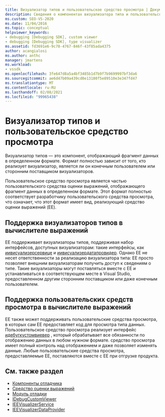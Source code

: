 ```yaml
---
title: Визуализатор типов и пользовательское средство просмотра | Документация Майкрософт
description: Сведения о компонентах визуализатора типа и пользовательских средствах просмотра, отображающих данные в определенном формате и различиях между ними.
ms.custom: SEO-VS-2020
ms.date: 11/04/2016
ms.topic: conceptual
helpviewer_keywords:
- debugging [Debugging SDK], custom viewer
- debugging [Debugging SDK], type visualizer
ms.assetid: fd3691e6-9c78-4767-846f-43f85ada4375
author: acangialosi
ms.author: anthc
manager: jmartens
ms.workload:
- vssdk
ms.openlocfilehash: 3fe647d8a5a4bf3485b1d7b9f7b9699997bf3da6
ms.sourcegitcommit: ae6d47b09a439cd0e13180f5e89510e3e347fd47
ms.translationtype: MT
ms.contentlocale: ru-RU
ms.lasthandoff: 02/08/2021
ms.locfileid: "99965438"
---
```

# <a name="type-visualizer-and-custom-viewer"></a>Визуализатор типов и пользовательское средство просмотра
Визуализатор типов — это компонент, отображающий фрагмент данных в определенном формате. Формат полностью зависит от того, кто реализует визуализатор, является ли он конечным пользователем или сторонним поставщиком визуализаторов.

 Пользовательское средство просмотра является частью пользовательского средства оценки выражений, отображающего фрагмент данных в определенном формате. Этот формат полностью соответствует разработчику пользовательского средства просмотра, что означает, что этот формат имеет вид, реализующий средство оценки выражений (EE).

## <a name="support-for-type-visualizers-in-an-expression-evaluator"></a>Поддержка визуализаторов типов в вычислителе выражений
 EE поддерживает визуализаторы типов, поддерживая набор интерфейсов, доступных визуализаторам: такие интерфейсы, как [иивисуализерсервице](../../extensibility/debugger/reference/ieevisualizerservice.md) и [иивисуализердатапровидер](../../extensibility/debugger/reference/ieevisualizerdataprovider.md). Однако EE не несет ответственности за реализацию визуализатора типа: EE просто позволяет внешним визуализаторам получить доступ к сведениям о типе. Такие визуализаторы могут поставляться вместе с EE и устанавливаться в соответствующем месте в Visual Studio, предоставленном другим сторонним поставщиком или даже конечным пользователем.

## <a name="support-for-custom-viewers-in-an-expression-evaluator"></a>Поддержка пользовательских средств просмотра в вычислителе выражений
 EE также может поддерживать пользовательские средства просмотра, в которых сам EE предоставляет код для просмотра типа данных. Пользовательское средство просмотра реализует интерфейс [идебугкустомвиевер](../../extensibility/debugger/reference/idebugcustomviewer.md) , который обрабатывает все обязанности по отображению данных в любом нужном формате. средство просмотра имеет полный контроль над отображением и даже позволяет изменять данные. Любые пользовательские средства просмотра, предоставляемые EE, поставляются вместе с EE при отгрузке продукта.

## <a name="see-also"></a>См. также раздел
- [Компоненты отладчика](../../extensibility/debugger/debugger-components.md)
- [Средство оценки выражений](../../extensibility/debugger/expression-evaluator.md)
- [Модуль отладки](../../extensibility/debugger/debug-engine.md)
- [IDebugCustomViewer](../../extensibility/debugger/reference/idebugcustomviewer.md)
- [IEEVisualizerService](../../extensibility/debugger/reference/ieevisualizerservice.md)
- [IEEVisualizerDataProvider](../../extensibility/debugger/reference/ieevisualizerdataprovider.md)
